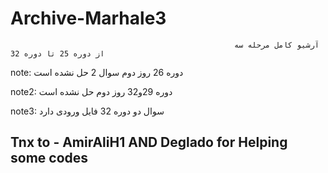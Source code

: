 # Archive-Marhale3
                                                      آرشیو کامل مرحله سه از دوره 25 تا دوره 32



 note: دوره 26 روز دوم سوال 2 حل نشده است

 note2: دوره 29و32 روز دوم حل نشده است

 note3: سوال دو دوره 32 فایل ورودی دارد
 
## Tnx to  - AmirAliH1 AND Deglado for Helping some codes
